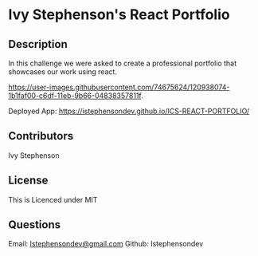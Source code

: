 # Ivy Stephenson's React Portfolio 

## Description

In this challenge we were asked to create a professional portfolio that showcases our work using react. 

https://user-images.githubusercontent.com/74675624/120938074-1b1faf00-c6df-11eb-9b66-04838357811f.

Deployed App: https://istephensondev.github.io/ICS-REACT-PORTFOLIO/

## Contributors

Ivy Stephenson

## License 

This is Licenced under MIT

## Questions

Email: Istephensondev@gmail.com
Github: Istephensondev
